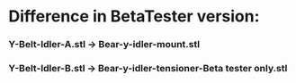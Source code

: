 # Difference in BetaTester version:

### Y-Belt-Idler-A.stl -> Bear-y-idler-mount.stl
### Y-Belt-Idler-B.stl -> Bear-y-idler-tensioner-Beta tester only.stl 
